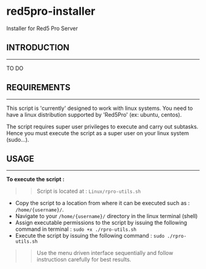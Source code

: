# red5pro-installer
Installer for Red5 Pro Server


## INTRODUCTION
---

TO DO


## REQUIREMENTS
---

This script is 'currently' designed to work with linux systems. You need to have a linux distribution supported by 'Red5Pro' (ex: ubuntu, centos).

The script requires super user privileges to execute and carry out subtasks. Hence you must execute the script as a super user on your linux system (sudo...).


## USAGE
---

**To execute the script :** 
>> Script is located at : `Linux/rpro-utils.sh`
* Copy the script to a location from where it can be executed such as : `/home/{username}/`.
* Navigate to your `/home/{username}/` directory in the linux terminal (shell)
* Assign executable permissions to the script by issuing the following command in terminal : `sudo +x ./rpro-utils.sh`
* Execute the script by issuing the following command : `sudo ./rpro-utils.sh`

>> Use the menu driven interface sequentially and follow instructiosn carefully for best results.
